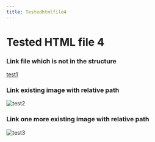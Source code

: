 ```yaml
---
title: Testedhtmlfile4
---
```


<h1>Tested HTML file 4</h1>

<h3>Link file which is not in the structure</h3>
<a href="https://github.com/gardener/gardener/blob/v1.30.0/README.md">test1</a>

<h3>Link existing image with relative path</h3>
<img title="test2" src="/mainTree/gardener-docforge-logo.png">

<h3>Link one more existing image with relative path</h3>
<img title="test3" src="/mainTree/gardener-docforge-logo.png">
